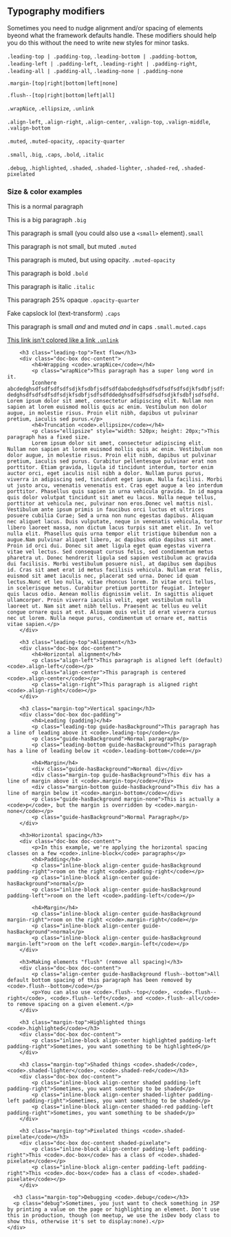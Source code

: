 
<div class="line-gutters">
	<div class="unit size1of3">
		<h2>Typography modifiers</h2>	
		<p>Sometimes you need to nudge alignment and/or spacing of elements  byeond what the framework defaults handle. These modifiers should help you do this without the need to write new styles for minor tasks.</p>		
		<p>
			<code>.leading-top | .padding-top</code>, <code>.leading-bottom | .padding-bottom</code>, <code>.leading-left | .padding-left</code>, <code>.leading-right | .padding-right</code>, <code>.leading-all | .padding-all</code>, <code>.leading-none | .padding-none</code>
		</p>
		<p>
			<code>.margin-[top|right|bottom|left|none]</code>
		</p>
		<p>
			<code>.flush--[top|right|bottom|left|all]</code>
		</p>
		<p>
			<code>.wrapNice</code>,
			<code>.ellipsize</code>,
			<code>.unlink</code>
		</p>
		<p>
			<code>.align-left</code>, <code>.align-right</code>, <code>.align-center</code>, <code>.valign-top</code>, <code>.valign-middle</code>, <code>.valign-bottom</code>
		</p>
		<p>
			<code>.muted</code>, <code>.muted-opacity</code>, <code>.opacity-quarter</code>
		</p>
		<p>
			<code>.small</code>, <code>.big</code>, <code>.caps</code>, <code>.bold</code>, <code>.italic</code>
		</p>
		<p>
			<code>.debug</code>, <code>.highlighted</code>, <code>.shaded</code>, <code>.shaded-lighter</code>, <code>.shaded-red</code>, <code>.shaded-pixelated</code>
		</p>
	</div>
	<div class="unit lastUnit">
		<h3>Size &amp; color examples</h3>
        <p>This is a normal paragraph</p>
        <p class="big">This is a big paragraph <code>.big</code></p>
        <p class="small">This paragraph is small (you could also use a <code>&lt;small&gt;</code> element)<code>.small</code></p>
		<p class="muted">This paragraph is not small, but muted <code>.muted</code></p>
		<p class="muted-opacity">This paragraph is muted, but using opacity. <code>.muted-opacity</code></p>
		<p class="bold">This paragraph is bold <code>.bold</code></p>
		<p class="italic">This paragraph is italic <code>.italic</code></p>
		<p class="opacity-quarter">This paragraph 25% opaque <code>.opacity-quarter</code></p>
		<p class="caps">Fake capslock lol (text-transform) <code style="text-transform: lowercase;">.caps</code></p> 
        <p class="small muted caps">This paragraph is small <em>and</em> and muted <em>and</em> in caps <code style="text-transform: lowercase;">.small.muted.caps</code></p>
		<p><a href="" class="unlink">This link isn't colored like a link <code>.unlink</code></a></p> 

		<h3 class="leading-top">Text flow</h3>
		<div class="doc-box doc-content">
			<h4>Wrapping <code>.wrapNice</code></h4>
			<p class="wrapNice">This paragraph has a super long word in it.
			Iconhere abcdedghsdfsdfsdfsdfsdjkfsdbfjsdfsdfdabcdedghsdfsdfsdfsdfsdjkfsdbfjsdfsdfdabcdedghsdfsdfsdfsdfsdjkfsdbfjsdfsdfd dedghsdfsdfsdfsdfsdjkfsdbfjsdfsdfddedghsdfsdfsdfsdfsdjkfsdbfjsdfsdfd. Lorem ipsum dolor sit amet, consectetur adipiscing elit. Nullam non sapien at lorem euismod mollis quis ac enim. Vestibulum non dolor augue, in molestie risus. Proin elit nibh, dapibus ut pulvinar pretium, iaculis sed purus.</p>
			<h4>Truncation <code>.ellipsize</code></h4>
			<p class="ellipsize" style="width: 520px; height: 20px;">This paragraph has a fixed size.
			Lorem ipsum dolor sit amet, consectetur adipiscing elit. Nullam non sapien at lorem euismod mollis quis ac enim. Vestibulum non dolor augue, in molestie risus. Proin elit nibh, dapibus ut pulvinar pretium, iaculis sed purus. Curabitur pellentesque pulvinar erat non porttitor. Etiam gravida, ligula id tincidunt interdum, tortor enim auctor orci, eget iaculis nisl nibh a dolor. Nullam purus purus, viverra in adipiscing sed, tincidunt eget ipsum. Nulla facilisi. Morbi ut justo arcu, venenatis venenatis est. Cras eget augue a leo interdum porttitor. Phasellus quis sapien in urna vehicula gravida. In id magna quis dolor volutpat tincidunt sit amet eu lacus. Nulla neque tellus, porttitor at vehicula nec, pulvinar non eros.Donec vel mattis nisl. Vestibulum ante ipsum primis in faucibus orci luctus et ultrices posuere cubilia Curae; Sed a urna non nunc egestas dapibus. Aliquam nec aliquet lacus. Duis vulputate, neque in venenatis vehicula, tortor libero laoreet massa, non dictum lacus turpis sit amet elit. In vel nulla elit. Phasellus quis urna tempor elit tristique bibendum non a augue.Nam pulvinar aliquet libero, ac dapibus odio dapibus sit amet. Proin id orci dui. Donec sit amet ligula eget quam egestas viverra vitae vel lectus. Sed consequat cursus felis, sed condimentum metus pharetra ut. Donec hendrerit ligula sed sapien vestibulum ac gravida dui facilisis. Morbi vestibulum posuere nisl, at dapibus sem dapibus id. Cras sit amet erat id metus facilisis vehicula. Nullam erat felis, euismod sit amet iaculis nec, placerat sed urna. Donec id quam lectus.Nunc et leo nulla, vitae rhoncus lorem. In vitae orci tellus, in scelerisque metus. Curabitur pretium porttitor feugiat. Integer quis lacus odio. Aenean mollis dignissim velit. In sagittis aliquet ullamcorper. Proin viverra iaculis velit, eget vestibulum nulla laoreet ut. Nam sit amet nibh tellus. Praesent ac tellus eu velit congue ornare quis at est. Aliquam quis velit id erat viverra cursus nec ut lorem. Nulla neque purus, condimentum ut ornare et, mattis vitae sapien.</p>
		</div>

		<h3 class="leading-top">Alignment</h3>
		<div class="doc-box doc-content">
			<h4>Horizontal alignment</h4>
			<p class="align-left">This paragraph is aligned left (default) <code>.align-left</code></p>
			<p class="align-center">This paragraph is centered <code>.align-center</code></p>
			<p class="align-right">This paragraph is aligned right <code>.align-right</code></p>
		</div>

		<h3 class="margin-top">Vertical spacing</h3>
		<div class="doc-box doc-padding">
			<h4>Leading (padding)</h4>
			<p class="leading-top guide-hasBackground">This paragraph has a line of leading above it <code>.leading-top</code></p>
			<p class="guide-hasBackground">Normal paragraph</p>
			<p class="leading-bottom guide-hasBackground">This paragraph has a line of leading below it <code>.leading-bottom</code></p>

			<h4>Margin</h4>
			<div class="guide-hasBackground">Normal div</div>
			<div class="margin-top guide-hasBackground">This div has a line of margin above it <code>.margin-top</code></div>
			<div class="margin-bottom guide-hasBackground">This div has a line of margin below it <code>.margin-bottom</code></div>
			<p class="guide-hasBackground margin-none">This is actually a <code>p</code>, but the margin is overridden by <code>.margin-none</code></p>
			<p class="guide-hasBackground">Normal Paragraph</p>
		</div>

		<h3>Horizontal spacing</h3>
		<div class="doc-box doc-content">
			<p>In this example, we're applying the horizontal spacing classes on a few <code>.inline-block</code> paragraphs</p> 
			<h4>Padding</h4>
			<p class="inline-block align-center guide-hasBackground padding-right">room on the right <code>.padding-right</code></p>
			<p class="inline-block align-center guide-hasBackground">normal</p>
			<p class="inline-block align-center guide-hasBackground padding-left">room on the left <code>.padding-left</code></p>

			<h4>Margin</h4>
			<p class="inline-block align-center guide-hasBackground margin-right">room on the right <code>.margin-right</code></p>
			<p class="inline-block align-center guide-hasBackground">normal</p>
			<p class="inline-block align-center guide-hasBackground margin-left">room on the left <code>.margin-left</code></p>
		</div>

		<h3>Making elements "flush" (remove all spacing)</h3>
		<div class="doc-box doc-content">
			<p class="align-center guide-hasBackground flush--bottom">All default bottom spacing of this paragraph has been removed by <code>.flush--bottom</code></p>
			<p>You can also use <code>.flush--top</code>, <code>.flush--right</code>, <code>.flush--left</code>, and <code>.flush--all</code> to remove spacing on a given element.</p>
		</div>

		<h3 class="margin-top">Highlighted things <code>.highlighted</code></h3>
		<div class="doc-box doc-content">
			<p class="inline-block align-center highlighted padding-left padding-right">Sometimes, you want something to be highlighted</p>
		</div>

		<h3 class="margin-top">Shaded things <code>.shaded</code>, <code>.shaded-lighter</code>, <code>.shaded-red</code></h3>
		<div class="doc-box doc-content">
			<p class="inline-block align-center shaded padding-left padding-right">Sometimes, you want something to be shaded</p>
			<p class="inline-block align-center shaded-lighter padding-left padding-right">Sometimes, you want something to be shaded</p>
			<p class="inline-block align-center shaded-red padding-left padding-right">Sometimes, you want something to be shaded</p>
		</div>

		<h3 class="margin-top">Pixelated things <code>.shaded-pixelate</code></h3>
		<div class="doc-box doc-content shaded-pixelate">
			<p class="inline-block align-center padding-left padding-right">This <code>.doc-box</code> has a class of <code>.shaded-pixelate</code></p>
			<p class="inline-block align-center padding-left padding-right">This <code>.doc-box</code> has a class of <code>.shaded-pixelate</code></p>
		</div>

	  <h3 class="margin-top">Debugging <code>.debug</code></h3>
	  <p class="debug">Sometimes, you just want to check something in JSP by printing a value on the page or highlighting an element. Don't use this in production, though (on meetup, we use the isDev body class to show this, otherwise it's set to display:none).</p>
	</div>
</div>

